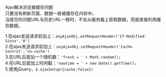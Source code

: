Ajax解决浏览器缓存问题  
只要没有刷新页面，数据一直被缓存在内存中。  
当提交的问题URL与历史URL一致时，不会从服务器上获取数据，而是直接利用缓存数据。  

1.在ajax发送请求前加上：`anyAjaxObj.setRequestHeader('If-Modified-Since','0')`  
2.在ajax发送请求前加上：`anyAjaxObj.setRequestHeader('Cache-Control','no-cache')`  
3.在URL后面加一个随机数：`'fresh = ' + Math.random();`  
4.在URL后面加上时间戳：`'nowtime = ' + new Date().getTime();`  
5.使用jQuery，`$.ajaxSetup({cache:false})`  
